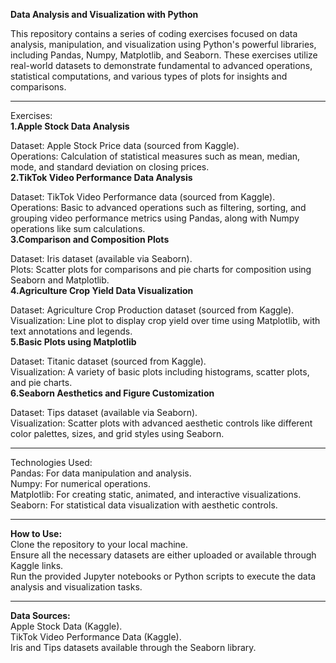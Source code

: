 <b>Data Analysis and Visualization with Python</b><br>

This repository contains a series of coding exercises focused on data analysis, manipulation, and visualization using Python's powerful libraries, including Pandas, Numpy, Matplotlib, and Seaborn. These exercises utilize real-world datasets to demonstrate fundamental to advanced operations, statistical computations, and various types of plots for insights and comparisons.
<hr>
Exercises:<br>
<b>1.Apple Stock Data Analysis</b><br>

Dataset: Apple Stock Price data (sourced from Kaggle).<br>
Operations: Calculation of statistical measures such as mean, median, mode, and standard deviation on closing prices.<br>
<b>2.TikTok Video Performance Data Analysis</b><br>

Dataset: TikTok Video Performance data (sourced from Kaggle).<br>
Operations: Basic to advanced operations such as filtering, sorting, and grouping video performance metrics using Pandas, along with Numpy operations like sum calculations.<br>
<b>3.Comparison and Composition Plots</b><br>

Dataset: Iris dataset (available via Seaborn).<br>
Plots: Scatter plots for comparisons and pie charts for composition using Seaborn and Matplotlib.<br>
<b>4.Agriculture Crop Yield Data Visualization</b><br>

Dataset: Agriculture Crop Production dataset (sourced from Kaggle).<br>
Visualization: Line plot to display crop yield over time using Matplotlib, with text annotations and legends.<br>
<b>5.Basic Plots using Matplotlib</b><br>

Dataset: Titanic dataset (sourced from Kaggle).<br>
Visualization: A variety of basic plots including histograms, scatter plots, and pie charts.<br>
<b>6.Seaborn Aesthetics and Figure Customization</b><br>

Dataset: Tips dataset (available via Seaborn).<br>
Visualization: Scatter plots with advanced aesthetic controls like different color palettes, sizes, and grid styles using Seaborn.<br>
<hr>
Technologies Used:<br>
Pandas: For data manipulation and analysis.<br>
Numpy: For numerical operations.<br>
Matplotlib: For creating static, animated, and interactive visualizations.<br>
Seaborn: For statistical data visualization with aesthetic controls.<br>
<hr>
<b>How to Use:</b><br>
Clone the repository to your local machine.<br>
Ensure all the necessary datasets are either uploaded or available through Kaggle links.<br>
Run the provided Jupyter notebooks or Python scripts to execute the data analysis and visualization tasks.<br>
<hr>
<b>Data Sources:</b><br>
Apple Stock Data (Kaggle).<br>
TikTok Video Performance Data (Kaggle).<br>
Iris and Tips datasets available through the Seaborn library.
